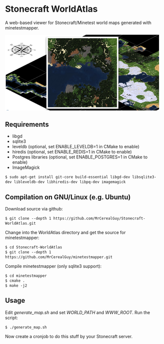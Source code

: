 # Stonecraft WorldAtlas

A web-based viewer for Stonecraft/Minetest world maps generated with minetestmapper.

![](stonecraft-mapviewer-1000.png)

## Requirements

- libgd
- sqlite3
- leveldb (optional, set ENABLE_LEVELDB=1 in CMake to enable)
- hiredis (optional, set ENABLE_REDIS=1 in CMake to enable)
- Postgres libraries (optional, set ENABLE_POSTGRES=1 in CMake to enable)
- ImageMagick


```
$ sudo apt-get install git-core build-essential libgd-dev libsqlite3-dev libleveldb-dev libhiredis-dev libpq-dev imagemagick
```

## Compilation on GNU/Linux (e.g. Ubuntu)

Download source via github:

```
$ git clone --depth 1 https://github.com/MrCerealGuy/Stonecraft-WorldAtlas.git
```

Change into the WorldAtlas directory and get the source for minetestmapper:

```
$ cd Stonecraft-WorldAtlas
$ git clone --depth 1 https://github.com/MrCerealGuy/minetestmapper.git
```

Compile minetestmapper (only sqlite3 support):

```
$ cd minetestmapper
$ cmake .
$ make -j2
```

## Usage

Edit *generate_map.sh* and set *WORLD_PATH* and *WWW_ROOT*. Run the script:

```
$ ./generate_map.sh
```

Now create a cronjob to do this stuff by your Stonecraft server.
